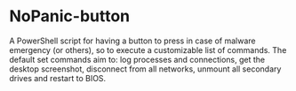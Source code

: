 # NoPanic-button
A PowerShell script for having a button to press in case of malware emergency (or others), so to execute a customizable list of commands. The default set commands aim to: log processes and connections, get the desktop screenshot, disconnect from all networks, unmount all secondary drives and restart to BIOS.
